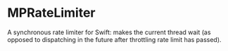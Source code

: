 # MPRateLimiter
A synchronous rate limiter for Swift: makes the current thread wait (as opposed to dispatching in the future after throttling rate limit has passed).
